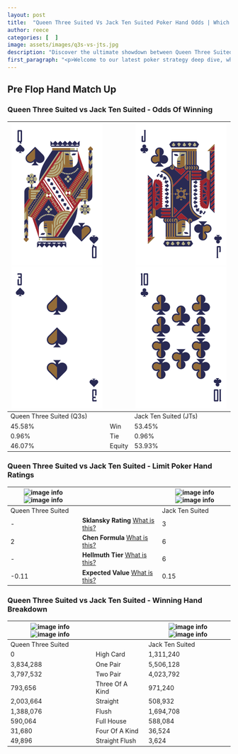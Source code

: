 ```yaml
---
layout: post
title:  "Queen Three Suited Vs Jack Ten Suited Poker Hand Odds | Which Is The Better Hand In Poker? A Complete Guide"
author: reece
categories: [  ]
image: assets/images/q3s-vs-jts.jpg
description: "Discover the ultimate showdown between Queen Three Suited and Jack Ten Suited in poker! Uncover the odds, strategies, and scenarios where one hand triumphs over the other. Get ready to up your poker game with this thrilling analysis."
first_paragraph: "<p>Welcome to our latest poker strategy deep dive, where we're pitting two distinct hands against each other in a high-stakes showdown: Queen Three Suited vs Jack Ten Suited.</p><p>In the dynamic world of poker, every decision counts, and knowing which hand holds the upper hand is key to your success at the table.</p><p>In this article, we'll dissect these two hands, explore the scenarios where one dominates the other, and equip you with the knowledge to make strategic choices that can tip the odds in your favor.</p><p>Get ready to unravel the intriguing dynamics of these poker hands and elevate your game to new heights.</p>"
---
```




[comment]: # (sp0)

## Pre Flop Hand Match Up

<div class="table hand-ratings" markdown="1"> 



### Queen Three Suited vs Jack Ten Suited - Odds Of Winning


    
| ![image info](assets/images/hand1/q.png) ![image info](assets/images/hand1/3.png) |  | ![image info](assets/images/hand2/j.png) ![image info](assets/images/hand2/t.png) |
| -------- | -------- | -------- |
| Queen Three Suited (Q3s) |  | Jack Ten Suited (JTs) |
| 45.58% | Win | 53.45% |
| 0.96% | Tie | 0.96% |
| 46.07% | Equity | 53.93% |




[comment]: # (sp1)



### Queen Three Suited vs Jack Ten Suited - Limit Poker Hand Ratings


    
| ![image info](https://www.riverpairs.com/assets/images/hand1/q.png) ![image info](https://www.riverpairs.com/assets/images/hand1/3.png) |  | ![image info](https://www.riverpairs.com/assets/images/hand2/j.png) ![image info](https://www.riverpairs.com/assets/images/hand2/t.png) |
| -------- | -------- | -------- |
| Queen Three Suited |  | Jack Ten Suited |
| - | **Sklansky Rating** [What is this?](/sklansky-rating-explained) | 3 |
| 2 | **Chen Formula** [What is this?](/chen-formula-explained) | 6 |
| - | **Hellmuth Tier** [What is this?](/Hellmuth-tier-explained) | 6 |
| -0.11 | **Expected Value** [What is this?](/expected-value-explained) | 0.15 |




[comment]: # (sp2)



### Queen Three Suited vs Jack Ten Suited - Winning Hand Breakdown


    
| ![image info](https://www.riverpairs.com/assets/images/hand1/q.png) ![image info](https://www.riverpairs.com/assets/images/hand1/3.png) |  | ![image info](https://www.riverpairs.com/assets/images/hand2/j.png) ![image info](https://www.riverpairs.com/assets/images/hand2/t.png) |
| -------- | -------- | -------- |
| Queen Three Suited |  | Jack Ten Suited |
| 0 | High Card | 1,311,240 |
| 3,834,288 | One Pair | 5,506,128 |
| 3,797,532 | Two Pair | 4,023,792 |
| 793,656 | Three Of A Kind | 971,240 |
| 2,003,664 | Straight | 508,932 |
| 1,388,076 | Flush | 1,694,708 |
| 590,064 | Full House | 588,084 |
| 31,680 | Four Of A Kind | 36,524 |
| 49,896 | Straight Flush | 3,624 |




[comment]: # (sp3)



</div>

[comment]: # (sp4)



[comment]: # (sp5)

